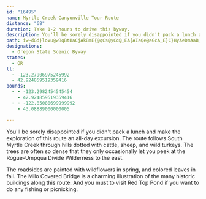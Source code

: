 ```yaml
---
id: "16495"
name: Myrtle Creek-Canyonville Tour Route
distance: "68"
duration: Take 1-2 hours to drive this byway.
description: You'll be sorely disappointed if you didn't pack a lunch and make the exploration of this route an all-day excursion. The route follows South Myrtle Creek through hills dotted with cattle, sheep, and wild turkeys.
path: iw~dGd}loVu@wBqBtBaCjAkBmE{@qCs@yCc@_EA{AIaQe@aGcA_E}C}HyAeDmAaB_CyByLmG_CmBcBmBeAiB_AyBaAiEsCoQkAaG]kAoB{D}EsE}@kAkA_Cy@eC_@iCsBkZw@_GeAoDiBiCyQ}OmFmFgCaDmFmFySaNeA{@wFyFsEmDwCkA{KuCiBw@y@g@gGmFaNkEsAg@cAs@mEmFaFmCeEyDmDeCsAuAwK{MyJyMkBuC{AkEg@iBQeAGkAcAk_@SoUa@sGg@iFoCuOmHwZq@yDk@yDcAoRUiCqBgMqB}K{CiSOsCBy@^gFYeIXyBh@sCx@aE|AkFdBgHvCqHzB}H`EqL?sBwBkIEgB|@gFd@uDHsENmAbAyDd@sC\sIt@kBlAgAzTD`E|@xO`FnCzAx@r@xApB`FrEzK`GxA`Ax@pAhCnF|AbChAtA~@j@zB`ApA\~A@lEe@hA[|ByA~AsBx@qAr@aBdA{EvEiYn@eBn@mAl@s@~AqCRkAJiABsAEw@S_Bw@yBsJyRsBgJgCaN{@eI]uAy@kBuDuFm@sAyCaKY_BBsCrCuL~B{OlAkCxS_UrDmDrRuPtDgC~K_F~BsA`CqBdAmB|BaCr@m@n@QdAGnADxA^vA@dA?nAWhB}Av@eBb@yBZ}CHmD?oEe@qEg@iDa@sJNuId@gCj@sBpDqHXsANoADeAEkB_@iBw@qBiAkAgOeM{MmQgE{H}@eC{@uDc@cC_@uCMsBBsBNgD^_BnAkDbAuDTeB\uCDyBByJ^gDx@mEr@{GN}@z@iCtHaXnAiGxByPr@{CdCgDr@_Br@sBdC{JjDuFbAyCVeCFsJt@wJd@mD|BmFjLmVvF}Lr@{BTeBd@sIbAmHrBiJRmDaCoR_BgKe@}MMeFAoFs@cSe@iCs@yB_AiBiBaC{BcBsF_AmGBuAOgC{@eAs@gD_BmAs@iBwBs@iAk@mBwAyJU_CeAuj@?sKPgDv@iHTqHKoFIy@JmEjCcTrBiGx@gFMyEu@mDmBsBaBa@{AI}@CiBPkEfCqGdGu@EuAiB{FoMCsBZaCh@{ChBwDx@u@rFsDtHuGtAqBfD{JrDuM^yBh@_FHuB?_HJyBv@sF`@oBx@_Bl@q@bCuArDqAlBKdBDdJlAnAA~@k@t@mAV_BI_D_@iGEaDVkDfAuFzJi\hIoRr@sC\eCN{BH{A?sCS}DsDud@y@yGoAiIMwB?cGb@}ErDkXNyC?eBU}EHy@n@eDrCiKSWYaC{@yBmPuSuAaBaFyBsAqAaAoBmCeHoJoXu@aByBmDmAsAiA_AiCgBeKmEiFaByBcBsA{AyCsEm@mCKgCD_Ch@aH?sC_@_CiAaDqAiBuAaAmAyAiCgGs@aAy@s@gI_Dk@Ky@?y@ZyB|Bi@RcASuAm@{AcA_AuBe@sCE{Ns@{FyAgEoAyBkE_FuCyDgF}KsCaHU}@c@aEEmCTkEhB}LDsAE_BOq@sCoEy@yCUkEXiF?cAYoD_@gC}AsDkGgKk@_BwBuLkA_Fo@{AsN}OwIsDyDqA}DmA}BKcC_@oA_A{E{I_A{CoBmJ_@kFWoAWw@w@yAIa@sEwF}DqIsJcPmDyGwA}AuCgA_@Ss@y@UaAsAwKmB}D}@_AeAi@gJsCaCi@y@hAk@JoAyAi@McA?yBdBcCfAc@G{@_ByAf@YKI[Hg@DyAUiAm@g@_AqBOg@XsA@_@Im@We@wCsBSYGSCsAIk@eByCWWa@MwBa@yPiAyAo@e@e@Ys@KeAJsDO[eAiAYaBaBsEsBoD[QeB^aGlBwAJk@KMQ_A{E{AmBIe@SEeBkEgEiFJoG[kC_@q@cCDsCfD}@vFH|F_A~DO`FgArAy@lC_D|CsC`H}EnFcAlBmGpGcDlFcCzGShDTjIQdD_AlBWtJoE`KM~AxA|LNrDqAxE}@nAcDpC_@~AaHSsBdBe@LwA]oDoA}Fy@qER_ASe@e@MgAk@yCaCeDi@mA[gChAiBx@mES_Ac@o@uEKSaCm@q@q@Sy@r@Yj@mExAyAeAyAQ_KE{BdA}AsAgHKsBx@_TgAcAdB}AK_CoF}Az@yFLkFsAsAgA_B?mCl@u@d@ElEJdBKlCm@xA}ClBeADiAk@eGiE[eAOeBiAsA_BmAcAEw@YkA@]s@Ay@Uy@cAEi@e@Yg@UmD_@mBOeBc@m@_Bc@aADuAx@iANm@u@a@aAmAMmCl@kB~ACd@HfCUlBcB~AsB`@_@vA@rAIdCuBfFw@hAqB|@mCEcFj@wBCyAUi@mAIwDkA_F}BaBOU}@kDuAgDs@Yi@?UFi@xDIPcEfEy@?_@XCX\`C?pAIdB_BnBYxBYl@i@He@_A_@SkHfCMLKf@Ep@PtDUpDKZsA|AE^Cr@NnELbAg@lABXn@rBBx@CXy@~ABdEwCFoA`AwAvBoBbGiAPsHzFaErDoBx@aJjBaKzGqHfOiA`AwFs@yAj@}@nAo@hCuA`CwA`F_@lCo@jBHlAxA~AN~B_AnFaAdB_AzEgIrHcFzJwG`H}AjE_D|C_ApF`AtK_@nEy@|@_Bd@y@t@k@rCsBdGJlBOrEXj@bDOrAi@h@t@?~Es@rBmEtAuAvAcBjFiBrBm@nBEjCs@fDyAfCmE~Es@bE_CjG_@rCwE`GiAp@Ur@N`AdApAu@~Dm@l@KbFqB|E`@hHz@fABvC~@x@rBbEXGNQXAZ?^XLVCl@LlAp@~@rA^hB`AvAd@bBB~DtAlB\PF\r@Bx@GVK`@_Ax@W`BBb@hA~@l@~BVlBGlBY~AI~A?lD}@fFE`A^xBl@zANdBn@~@n@pAh@lBR^d@DbAKPDLr@HtACpB^tDAp@SfAiArDYb@mATiEoAiBFo@^?rBTdBNd@h@`@d@v@Fr@StBwCPk@VqDtB_@p@Sn@KnA?`AXjCRx@NRxAt@JPb@`B_@x@iAvAkDl@i@XoBxB_@|@SlAq@fA_@dAJxB^Xh@`Ad@~ABxAE^mCfGCl@F^t@`CNbAJlAEr@UlAo@^sAJMPHfC\jDCnBKp@g@`AQv@]hFa@xAy@dAs@fFCf@Hd@NVx@`@Tp@XJf@EdB_AvBe@x@_An@Mt@r@Rv@`@vCp@|AhAlETfBMlGH~@LRx@Lx@h@rCzBSjAmBfCYlBLjCYvI_@pAoARY^YdAEp@y@xBCb@Rx@TN|A@`A\`ArC`ATbAj@X~@Ll@?x@m@zCRlED|ENlA~@jDBt@Ol@cA|@yBrCgBdAa@h@}BdB_@Ji@?SRU`@c@hE_AfD]tBLv@^~@n@hAb@vCC`Bk@rB?xD_@vA?nAZtG\bBNnBy@bGFbAlApCR`DCjCOtBo@~ABpBTnAtAxDA~EDfBr@lDbBrDVrD[jF?nCc@`Cy@bC_@zAEr@hA~EtA~C~MhQtNvPbCfD~AbD`EtKrAnBxA|A|AnAtBjAxBj@pDf@hXrJxp@pXlDrBhAdA~CrExA`BfFzDbAh@fDbChD~CrArBjA~BvIbRtDfF`KxIfFlDt@z@hAdCvIj\fDfNh@nHDlSH`A`@fBlAfB|IvEfCfCfC~CrClCn@~@hAzCrCxLbAlDxBzFrAlFd@~@lAdAjBr@l@x@Tr@X~An@hGxAjH^lCRnBb@dJnAzKnAtEdBdDdD`EdBxCx@rBlAfGhA`CnEdCvAfBn@~AZlARvAH`CO`E?vAbCl_@n@lIx@~Er@tCJ|AKzAqB~G[fB_@tDsAtYS|FK~OOnESdAeAdDShBb@pBNxADxBCxB[rBo@dBsD`FwGpMm@vBwGzj@KrB`AnPx@`KKdBuAlGMzABv@DfA^xDr@bMdA`T|@pSIzB_@|BsB`H}@lDQxA?l@`@zEx@xPNfAf@~@rBrA^^n@jAr@|CDjA_AfGIx@IzH]jC{@tDwElVaGvYa@rCIrBUjOJ~Jb@hH~@|CbAlBrCtCbD|ArAfAnBxBpJtNhTxY|BpCn@r@dAl@jBj@bDrAnBrAbDxDx@xAz@~Bh@tBlBxJl@lENhH?vDc@vE_BjFmBfCiExDgExFu@rAi@fB_@`E]rCyBlIsApD_@|A_A~BkDdDa@dBIh@Y`[Bf@tCfHV`BD|DOhIJdDl@tChBlGbA~Bt@lAbExFxCbG`CjFn@xB@rA_@jBkB|Fi@pBYfFU`BqFfLy@xC_@dCsC|Ww@zM`@nB{AfJPpE_@|BqA`CsAfAKt@s@hD?nA^zBrAhI`AhD|EzIjC~FlA~MGbDOnJ?HA`CCxA?n@CpAHbI?z@?lBAjFIrAUhG?jBJrRInI?dFAjD?lA?jB@bAB~@Dz@BtA?dCDp@?vFj@l@b@n@~@tAdBjCa@vBHnArEvVt@jD@tBGtC
designations:
  - Oregon State Scenic Byway
states:
  - OR
ll:
  - -123.27906975245992
  - 42.924859519359416
bounds:
  - - -123.2982454545454
    - 42.924859519359416
  - - -122.85080699999992
    - 43.08889000000005

---
```


You'll be sorely disappointed if you didn't pack a lunch and make the exploration of this route an all-day excursion. The route follows South Myrtle Creek through hills dotted with cattle, sheep, and wild turkeys. The trees are often so dense that they only occasionally let you peek at the Rogue-Umpqua Divide Wilderness to the east.

The roadsides are painted with wildflowers in spring, and colored leaves in fall. The Milo Covered Bridge is a charming illustration of the many historic buildings along this route. And you must to visit Red Top Pond if you want to do any fishing or picnicking.
